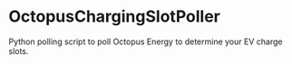# OctopusChargingSlotPoller
Python polling script to poll Octopus Energy to determine your EV charge slots.
